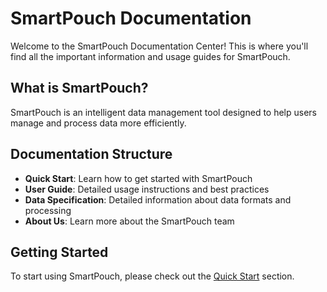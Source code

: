 # SmartPouch Documentation

Welcome to the SmartPouch Documentation Center! This is where you'll find all the important information and usage guides for SmartPouch.

## What is SmartPouch?

SmartPouch is an intelligent data management tool designed to help users manage and process data more efficiently.

## Documentation Structure

- **Quick Start**: Learn how to get started with SmartPouch
- **User Guide**: Detailed usage instructions and best practices
- **Data Specification**: Detailed information about data formats and processing
- **About Us**: Learn more about the SmartPouch team

## Getting Started

To start using SmartPouch, please check out the [Quick Start](setup.md) section.
